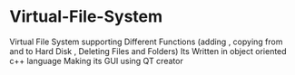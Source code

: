 # Virtual-File-System
Virtual File System supporting Different Functions (adding , copying from and to Hard Disk , Deleting Files and Folders)
Its Written in object oriented c++ language 
Making its GUI using QT creator

